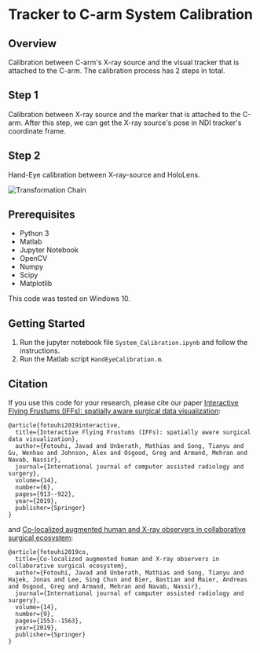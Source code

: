 # Tracker to C-arm System Calibration

## Overview
Calibration between C-arm's X-ray source and the visual tracker that is attached to the C-arm. The calibration process has 2 steps in total.

## Step 1 
Calibration between X-ray source and the marker that is attached to the C-arm. After this step, we can get the X-ray source's pose in NDI tracker's coordinate frame.

## Step 2
Hand-Eye calibration between X-ray-source and HoloLens. 

![Transformation Chain](https://raw.githubusercontent.com/stytim/Tracker-to-C-arm-System-Calibration/master/Readme_Images/calbration.jpg)

## Prerequisites
* Python 3
* Matlab
* Jupyter Notebook
* OpenCV
* Numpy
* Scipy
* Matplotlib

This code was tested on Windows 10. 

## Getting Started
1. Run the jupyter notebook file `System_Calibration.ipynb` and follow the instructions.
2. Run the Matlab script `HandEyeCalibration.m`.

## Citation
If you use this code for your research, please cite our paper <a href="https://link.springer.com/article/10.1007/s11548-019-01943-z">Interactive Flying Frustums (IFFs): spatially aware surgical data visualization</a>:

```
@article{fotouhi2019interactive,
  title={Interactive Flying Frustums (IFFs): spatially aware surgical data visualization},
  author={Fotouhi, Javad and Unberath, Mathias and Song, Tianyu and Gu, Wenhao and Johnson, Alex and Osgood, Greg and Armand, Mehran and Navab, Nassir},
  journal={International journal of computer assisted radiology and surgery},
  volume={14},
  number={6},
  pages={913--922},
  year={2019},
  publisher={Springer}
}
```
and <a href="https://link.springer.com/article/10.1007/s11548-019-02035-8">Co-localized augmented human and X-ray observers in collaborative surgical ecosystem</a>:

```
@article{fotouhi2019co,
  title={Co-localized augmented human and X-ray observers in collaborative surgical ecosystem},
  author={Fotouhi, Javad and Unberath, Mathias and Song, Tianyu and Hajek, Jonas and Lee, Sing Chun and Bier, Bastian and Maier, Andreas and Osgood, Greg and Armand, Mehran and Navab, Nassir},
  journal={International journal of computer assisted radiology and surgery},
  volume={14},
  number={9},
  pages={1553--1563},
  year={2019},
  publisher={Springer}
}
```
